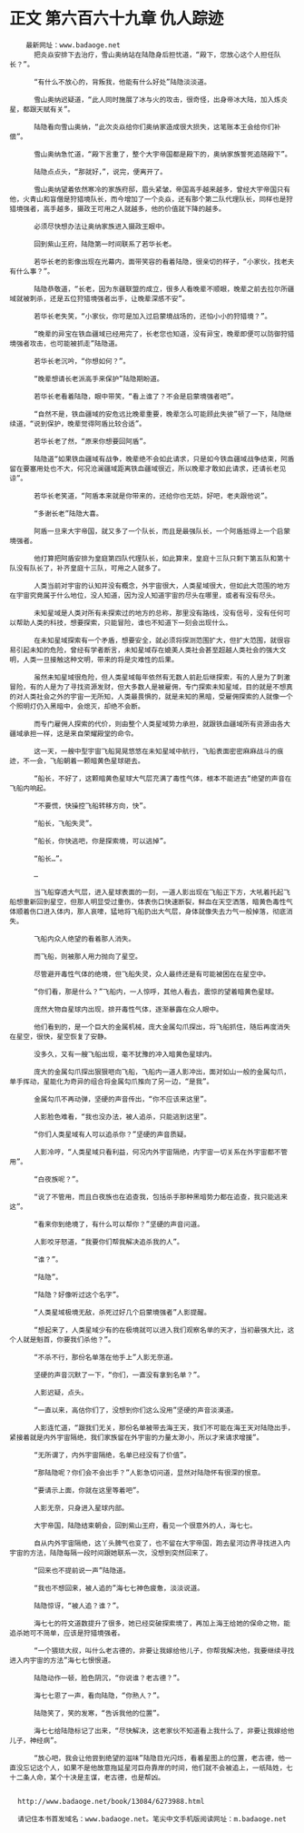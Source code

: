 # 正文 第六百六十九章 仇人踪迹
        最新网址：www.badaoge.net
          把炎焱安排下去治疗，雪山奥纳站在陆隐身后担忧道，“殿下，您放心这个人担任队长？”。
      
          “有什么不放心的，背叛我，他能有什么好处”陆隐淡淡道。
      
          雪山奥纳迟疑道，“此人同时施展了冰与火的攻击，很奇怪，出身帝冰大陆，加入炼炎星，都跟天赋有关”。
      
          陆隐看向雪山奥纳，“此次炎焱给你们奥纳家造成很大损失，这笔账本王会给你们补偿”。
      
          雪山奥纳急忙道，“殿下言重了，整个大宇帝国都是殿下的，奥纳家族誓死追随殿下”。
      
          陆隐点点头，“那就好，”，说完，便离开了。
      
          雪山奥纳望着依然寒冷的家族府邸，眉头紧皱，帝国高手越来越多，曾经大宇帝国只有他，火青山和盲僧是狩猎境队长，而今增加了一个炎焱，还有那个第二队代理队长，同样也是狩猎境强者，高手越多，摄政王可用之人就越多，他的价值就下降的越多。
      
          必须尽快想办法让奥纳家族进入摄政王眼中。
      
          回到紫山王府，陆隐第一时间联系了若华长老。
      
          若华长老的影像出现在光幕内，面带笑容的看着陆隐，很亲切的样子，“小家伙，找老夫有什么事？”。
      
          陆隐恭敬道，“长老，因为东疆联盟的成立，很多人看晚辈不顺眼，晚辈之前去拉尔所疆域就被刺杀，还是五位狩猎境强者出手，让晚辈深感不安”。
      
          若华长老失笑，“小家伙，你可是加入过启蒙境战场的，还怕小小的狩猎境？”。
      
          “晚辈的异宝在铁血疆域已经用完了，长老您也知道，没有异宝，晚辈即便可以防御狩猎境强者攻击，也可能被抓走”陆隐道。
      
          若华长老沉吟，“你想如何？”。
      
          “晚辈想请长老派高手来保护”陆隐期盼道。
      
          若华长老看着陆隐，眼中带笑，“看上谁了？不会是启蒙境强者吧”。
      
          “自然不是，铁血疆域的安危远比晚辈重要，晚辈怎么可能顾此失彼”顿了一下，陆隐继续道，“说到保护，晚辈觉得阿盾比较合适”。
      
          若华长老了然，“原来你想要回阿盾”。
      
          陆隐道“如果铁血疆域有战争，晚辈绝不会如此请求，只是如今铁血疆域战争结束，阿盾留在要塞用处也不大，何况沧澜疆域距离铁血疆域很近，所以晚辈才敢如此请求，还请长老见谅”。
      
          若华长老笑道，“阿盾本来就是你带来的，还给你也无妨，好吧，老夫跟他说”。
      
          “多谢长老”陆隐大喜。
      
          阿盾一旦来大宇帝国，就又多了一个队长，而且是最强队长，一个阿盾抵得上一个启蒙境强者。
      
          他打算把阿盾安排为皇庭第四队代理队长，如此算来，皇庭十三队只剩下第五队和第十队没有队长了，补齐皇庭十三队，可用之人就多了。
      
          人类当前对宇宙的认知并没有概念，外宇宙很大，人类星域很大，但如此大范围的地方在宇宙究竟属于什么地位，没人知道，因为没人知道宇宙的尽头在哪里，或者有没有尽头。
      
          未知星域是人类对所有未探索过的地方的总称，那里没有路线，没有信号，没有任何可以帮助人类的科技，想要探索，只能冒险，谁也不知道下一刻会出现什么。
      
          在未知星域探索有一个矛盾，想要安全，就必须将探测范围扩大，但扩大范围，就很容易引起未知的危险，曾经有学者断言，未知星域存在媲美人类社会甚至超越人类社会的强大文明，人类一旦接触这种文明，带来的将是灾难性的后果。
      
          虽然未知星域很危险，但人类星域每年依然有无数人前赴后继探索，有的人是为了刺激冒险，有的人是为了寻找资源发财，但大多数人是被雇佣，专门探索未知星域，目的就是不想真的对人类社会之外的宇宙一无所知，人类最畏惧的，就是未知的黑暗，受雇佣探索的人就像一个个照明灯仍入黑暗中，会熄灭，却绝不会断。
      
          而专门雇佣人探索的代价，则由整个人类星域势力承担，就跟铁血疆域所有资源由各大疆域承担一样，这是来自荣耀殿堂的命令。
      
          这一天，一艘中型宇宙飞船晃晃悠悠在未知星域中航行，飞船表面密密麻麻战斗的痕迹，不一会，飞船朝着一颗暗黄色星球砸去。
      
          “船长，不好了，这颗暗黄色星球大气层充满了毒性气体，根本不能进去“绝望的声音在飞船内响起。
      
          “不要慌，快操控飞船转移方向，快”。
      
          “船长，飞船失灵”。
      
          “船长，你快逃吧，你是探索境，可以逃掉”。
      
          “船长…”。
      
          …
      
          当飞船穿透大气层，进入星球表面的一刻，一道人影出现在飞船正下方，大吼着托起飞船想重新回到星空，但那人明显受过重伤，体表伤口快速断裂，鲜血在天空洒落，暗黄色毒性气体顺着伤口进入体内，那人哀嚎，猛地将飞船扔出大气层，身体就像失去力气一般掉落，彻底消失。
      
          飞船内众人绝望的看着那人消失。
      
          而飞船，则被那人用力抛向了星空。
      
          尽管避开毒性气体的绝境，但飞船失灵，众人最终还是有可能被困在在星空中。
      
          “你们看，那是什么？”飞船内，一人惊呼，其他人看去，震惊的望着暗黄色星球。
      
          庞然大物自星球内出现，排开毒性气体，逐渐暴露在众人眼中。
      
          他们看到的，是一个巨大的金属机械，庞大金属勾爪探出，将飞船抓住，随后再度消失在星空，很快，星空恢复了安静。
      
          没多久，又有一艘飞船出现，毫不犹豫的冲入暗黄色星球内。
      
          庞大的金属勾爪探出狠狠咂向飞船，飞船内一道人影冲出，面对如山一般的金属勾爪，单手挥动，星能化为奇异的组合将金属勾爪推向了另一边，“是我”。
      
          金属勾爪不再动弹，坚硬的声音传出，“你不应该来这里”。
      
          人影脸色难看，“我也没办法，被人追杀，只能逃到这里”。
      
          “你们人类星域有人可以追杀你？”坚硬的声音质疑。
      
          人影冷哼，“人类星域只看利益，何况内外宇宙隔绝，内宇宙一切关系在外宇宙都不管用”。
      
          “白夜族呢？”。
      
          “说了不管用，而且白夜族也在追查我，包括杀手那种黑暗势力都在追查，我只能逃来这”。
      
          “看来你到绝境了，有什么可以帮你？”坚硬的声音问道。
      
          人影咬牙怒道，“我要你们帮我解决追杀我的人”。
      
          “谁？”。
      
          “陆隐”。
      
          “陆隐？好像听过这个名字”。
      
          “人类星域极境无敌，杀死过好几个启蒙境强者”人影提醒。
      
          “想起来了，人类星域少有的在极境就可以进入我们观察名单的天才，当初最强大比，这个人就是魁首，你要我们杀他？”。
      
          “不杀不行，那份名单落在他手上”人影无奈道。
      
          坚硬的声音沉默了一下，“你们，一直没有拿到名单？”。
      
          人影迟疑，点头。
      
          “一直以来，高估你们了，没想到你们这么没用”坚硬的声音淡漠道。
      
          人影连忙道，“跟我们无关，那份名单被带去海王天，我们不可能在海王天对陆隐出手，紧接着就是内外宇宙隔绝，我们家族留在外宇宙的力量太渺小，所以才来请求增援”。
      
          “无所谓了，内外宇宙隔绝，名单已经没有了价值”。
      
          “那陆隐呢？你们会不会出手？”人影急切问道，显然对陆隐怀有很深的恨意。
      
          “要请示上面，你就在这里等着吧”。
      
          人影无奈，只身进入星球内部。
      
          大宇帝国，陆隐结束朝会，回到紫山王府，看见一个很意外的人，海七七。
      
          自从内外宇宙隔绝，这丫头脾气也变了，也不留在大宇帝国，跑去星河边界寻找进入内宇宙的方法，陆隐每隔一段时间跟她联系一次，没想到突然回来了。
      
          “回来也不提前说一声”陆隐道。
      
          “我也不想回来，被人追的”海七七神色疲惫，淡淡说道。
      
          陆隐惊讶，“被人追？谁？”。
      
          海七七的符文道数提升了很多，她已经突破探索境了，再加上海王给她的保命之物，能追杀她可不简单，应该是狩猎境强者。
      
          “一个猥琐大叔，叫什么老古德的，非要让我嫁给他儿子，你帮我解决他，我要继续寻找进入内宇宙的方法”海七七恨恨道。
      
          陆隐动作一顿，脸色阴沉，“你说谁？老古德？”。
      
          海七七恩了一声，看向陆隐，“你熟人？”。
      
          陆隐笑了，笑的发寒，“告诉我他的位置”。
      
          海七七给陆隐标记了出来，“尽快解决，这老家伙不知道看上我什么了，非要让我嫁给他儿子，神经病”。
      
          “放心吧，我会让他尝到绝望的滋味”陆隐目光闪烁，看着星图上的位置，老古德，他一直没忘记这个人，如果不是他故意拖延星河巨舟靠岸的时间，他们就不会被追上，一纸陆姓，七十二条人命，某个十决是主谋，老古德，也是帮凶。
      
      
      http://www.badaoge.net/book/13084/6273988.html
      
      请记住本书首发域名：www.badaoge.net。笔尖中文手机版阅读网址：m.badaoge.net